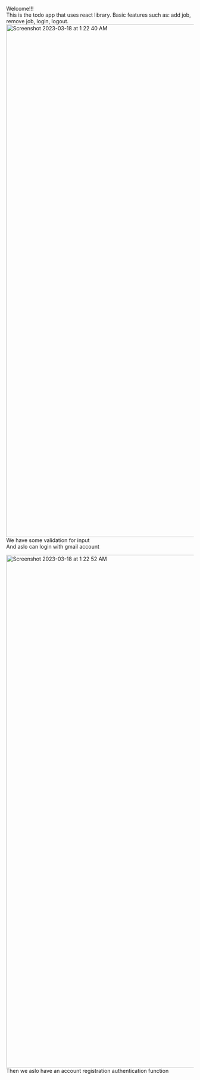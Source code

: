 Welcome!!! <br>
This is the todo app that uses react library. Basic features such as: add job, remove job, login, logout.
<img width="1377" alt="Screenshot 2023-03-18 at 1 22 40 AM" src="https://user-images.githubusercontent.com/108220326/225987423-b7ac11c6-5522-434a-b9e1-1d85b7ca4829.png">
We have some validation for input <br>
And aslo can login with gmail account

<img width="1377" alt="Screenshot 2023-03-18 at 1 22 52 AM" src="https://user-images.githubusercontent.com/108220326/225987434-009a9808-079e-4b57-bcfe-c1884aa8f182.png">
Then we aslo have an account registration authentication function
